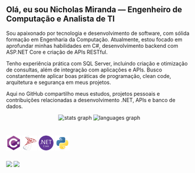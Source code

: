 ## Olá, eu sou Nicholas Miranda — Engenheiro de Computação e Analista de TI
Sou apaixonado por tecnologia e desenvolvimento de software, com sólida formação em Engenharia da Computação. Atualmente, estou focado em aprofundar minhas habilidades em C#, desenvolvimento backend com ASP.NET Core e criação de APIs RESTful.

Tenho experiência prática com SQL Server, incluindo criação e otimização de consultas, além de integração com aplicações e APIs. Busco constantemente aplicar boas práticas de programação, clean code, arquitetura e segurança em meus projetos.

Aqui no GitHub compartilho meus estudos, projetos pessoais e contribuições relacionadas a desenvolvimento .NET, APIs e banco de dados.

<div align="center">
  <img 
    src="https://github-readme-stats.vercel.app/api?username=nicholasmirandabastos&hide_title=false&hide_rank=false&show_icons=true&count_private=true&disable_animations=false&theme=ocean_dark&locale=en&hide_border=false&order=1" 
    height="150" 
    alt="stats graph" 
  />
  <img 
    src="https://github-readme-stats.vercel.app/api/top-langs?username=nicholasmirandabastos&locale=en&hide_title=false&layout=compact&card_width=320&langs_count=5&theme=ocean_dark&hide_border=false&order=2" 
    height="150" 
    alt="languages graph" 
  />
</div>


###


<div style="display: inline_block"><br>
  <img align="center" alt="Nich-Csharp" height="40" width="40" src="https://raw.githubusercontent.com/devicons/devicon/master/icons/csharp/csharp-original.svg">
  <img align="center" alt="Nich-MicrosoftSQLServer" height="40" width="40" src="https://raw.githubusercontent.com/devicons/devicon/master/icons/microsoftsqlserver/microsoftsqlserver-original.svg">
  <img align="center" alt="Nich-AspCore" height="40" width="40" src="https://raw.githubusercontent.com/devicons/devicon/refs/heads/master/icons/dotnetcore/dotnetcore-original.svg">
  <img align="center" alt="Nich-Python" height="40" width="40" src="https://raw.githubusercontent.com/devicons/devicon/master/icons/python/python-original.svg">

</div>

  
  ##
 
<div> 
  <a href="https://www.linkedin.com/in/nicholasmirandabastos" target="_blank"><img src="https://img.shields.io/badge/-LinkedIn-%230077B5?style=for-the-badge&logo=linkedin&logoColor=white" target="_blank"></a> 
  <a href = "mailto:nicholasmirandabastos@gmail.com"><img src="https://img.shields.io/badge/-Gmail-%23333?style=for-the-badge&logo=gmail&logoColor=white" target="_blank"></a>
</div>
